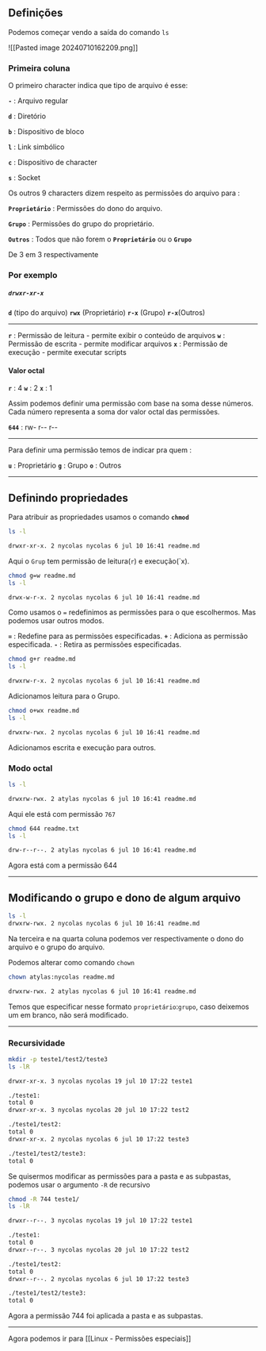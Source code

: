 
## Definições 

Podemos começar vendo a saída do comando `ls`

![[Pasted image 20240710162209.png]]

### Primeira coluna
O primeiro character indica que tipo de arquivo é esse:

**`-`** : Arquivo regular

**`d`** : Diretório

**`b`** : Dispositivo de bloco

**`l`** : Link simbólico

**`c`** : Dispositivo de character

**`s`** : Socket

Os outros 9 characters dizem respeito as permissões do arquivo para :

**`Proprietário`** : Permissões do dono do arquivo.

**`Grupo`** : Permissões do grupo do proprietário.

**`Outros`** : Todos que não forem o **`Proprietário`** ou o **`Grupo`**

De 3 em 3 respectivamente

### Por exemplo
##### **`drwxr-xr-x`**

**`d`** (tipo do arquivo) **`rwx`** (Proprietário) **`r-x`** (Grupo) **`r-x`**(Outros)

---

**`r`** : Permissão de leitura - permite exibir o conteúdo de arquivos
**`w`** : Permissão de escrita - permite modificar arquivos
**`x`** : Permissão de execução - permite executar scripts

#### Valor octal

**`r`** : 4
**`w`** : 2
**`x`** : 1

Assim podemos definir uma permissão com base na soma desse números. Cada número representa a soma dor valor octal das permissões.

**`644`** : rw- r-- r--

---

Para definir uma permissão temos de indicar pra quem :

**`u`** : Proprietário
**`g`** : Grupo
**`o`** : Outros

---

## Definindo propriedades

Para atribuir as propriedades usamos o comando **`chmod`**

```bash
ls -l

drwxr-xr-x. 2 nycolas nycolas 6 jul 10 16:41 readme.md
```
Aqui o `Grup` tem permissão de leitura(`r`) e execução(`x).

```bash
chmod g=w readme.md
ls -l

drwx-w-r-x. 2 nycolas nycolas 6 jul 10 16:41 readme.md
```
Como usamos o `=` redefinimos as permissões para o que escolhermos. Mas podemos usar outros modos.

**`=`** : Redefine para as permissões especificadas.
**`+`** : Adiciona as permissão especificada.
**`-`** : Retira as permissões especificadas.

```bash
chmod g+r readme.md
ls -l

drwxrw-r-x. 2 nycolas nycolas 6 jul 10 16:41 readme.md
```
Adicionamos leitura para o Grupo.

```bash
chmod o+wx readme.md
ls -l

drwxrw-rwx. 2 nycolas nycolas 6 jul 10 16:41 readme.md
```
Adicionamos escrita e execução para outros.

### Modo octal

```bash
ls -l

drwxrw-rwx. 2 atylas nycolas 6 jul 10 16:41 readme.md
```
Aqui ele está com permissão `767`

```bash
chmod 644 readme.txt
ls -l

drw-r--r--. 2 atylas nycolas 6 jul 10 16:41 readme.md
```
Agora está com a permissão 644

---

## Modificando o grupo e dono de algum arquivo

```bash
ls -l
drwxrw-rwx. 2 nycolas nycolas 6 jul 10 16:41 readme.md
```

Na terceira e na quarta coluna podemos ver respectivamente o dono do arquivo e o grupo do arquivo.

Podemos alterar como comando `chown`

```bash
chown atylas:nycolas readme.md

drwxrw-rwx. 2 atylas nycolas 6 jul 10 16:41 readme.md
```

Temos que especificar nesse formato `proprietário`:`grupo`, caso deixemos um em branco, não será modificado.

---

### Recursividade

```bash
mkdir -p teste1/test2/teste3
ls -lR

drwxr-xr-x. 3 nycolas nycolas 19 jul 10 17:22 teste1

./teste1:
total 0
drwxr-xr-x. 3 nycolas nycolas 20 jul 10 17:22 test2

./teste1/test2:
total 0
drwxr-xr-x. 2 nycolas nycolas 6 jul 10 17:22 teste3

./teste1/test2/teste3:
total 0
```
Se quisermos modificar as permissões para a pasta e as subpastas, podemos usar o argumento `-R` de recursivo

```bash
chmod -R 744 teste1/
ls -lR

drwxr--r--. 3 nycolas nycolas 19 jul 10 17:22 teste1

./teste1:
total 0
drwxr--r--. 3 nycolas nycolas 20 jul 10 17:22 test2

./teste1/test2:
total 0
drwxr--r--. 2 nycolas nycolas 6 jul 10 17:22 teste3

./teste1/test2/teste3:
total 0
```
Agora a permissão 744 foi aplicada a pasta e as subpastas.

---
Agora podemos ir para [[Linux - Permissões especiais]]